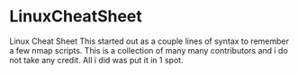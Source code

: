 # LinuxCheatSheet
Linux Cheat Sheet
This started out as a couple lines of syntax to remember a few nmap scripts. This is a collection of many many contributors and i do not take any credit. All i did was put it in 1 spot.
